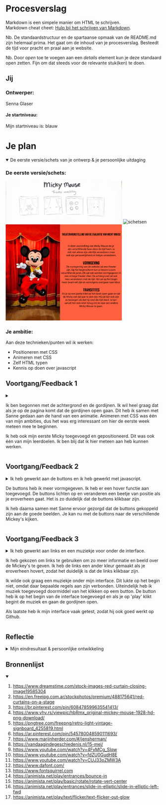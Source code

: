 # Procesverslag
Markdown is een simpele manier om HTML te schrijven.  
Markdown cheat cheet: [Hulp bij het schrijven van Markdown](https://github.com/adam-p/markdown-here/wiki/Markdown-Cheatsheet).

Nb. De standaardstructuur en de spartaanse opmaak van de README.md zijn helemaal prima. Het gaat om de inhoud van je procesverslag. Besteedt de tijd voor pracht en praal aan je website.

Nb. Door *open* toe te voegen aan een *details* element kun je deze standaard open zetten. Fijn om dat steeds voor de relevante stuk(ken) te doen.





## Jij

### Ontwerper:
Senna Glaser

#### Je startniveau:
Mijn startniveau is: blauw





# Je plan

<details open>
  <summary>De eerste versie/schets van je ontwerp & je persoonlijke uitdaging</summary>

  ### De eerste versie/schets:
  <img src="readme-images/schetsen.png" width="375px" alt="schetsen">
  <img src="readme-images/versie1.png" width="375px" alt="schetsen">
  <img src="readme-images/idee.png" width="375px" alt="schetsen">

  ### Je ambitie: 
  Aan deze technieken/punten wil ik werken:
  - Positioneren met CSS
  - Animeren met CSS
  - Zelf HTML typen
  - Kennis op doen over javascript
 
</details>




## Voortgang/Feedback 1

<details>
  <summary>
  
  Ik ben begonnen met de achtergrond en de gordijnen. Ik wil heel graag dat als je op de pagina komt dat de gordijnen open gaan. Dit heb ik samen met Sanne gedaan aan de hand van een animatie. Animeren met CSS was één van mijn ambities, dus het was erg interessant om hier de eerste week meteen mee te beginnen. 

  Ik heb ook mijn eerste Micky toegevoegd en gepositioneerd. Dit was ook één van mijn leerdoelen. Ik ben blij dat ik hier meteen aan heb kunnen werken. 

  
  </summary>

  ### Bevinding 1:
  Het idee was dat als er een nieuwe micky kwam de gordijnen dicht en weer open zouden gaan. Uit de feedback bleek dat dit vertraging brengt in de interface en je minder soepel door interface kan. 

  #### oplossing:
  Ik heb er toen voor gekozen dat de gordijnen alleen op het begin open gaan. Als je nu op een ander jaartal klikt komt meteen de goede Mickey in beeld. Je hoeft niet meer te wachten tot de gordijnen dicht en weer open gaan. 

  ### Bevinding 2:
  Ik had zelf nog niet nagedacht over geluid, dus ik kreeg als feedback dat dit een leuke extra zou kunnen zijn. Bij Mickey Mouse kan je namelijk veel passende geluiden vinden om zo de interface nog meer een geheel te maken. 

  #### oplossing:
  Geluiden zoeken die passen bij het concept en het onderwerp.

  ### Bevinding 3:
  We hadden les gehad over animaties in de interface. Hier had ik ook nog niet overna gedacht. Dit is wel een detail die ik graag wil toevoegen in mijn interface. Dit brengt namelijk meer leven in de interface.

  #### oplossing:
  Ik heb verschillende animaties opgezocht die ik ga toevoegen aan de Mickey's. 

  ### Bevinding 4:
  Ik had op het begin nog een ander lettertype wat minder goed zichtbaar was. Je ziet de afbeelding hieronder. Je ziet dat de tweede tekst niet goed leesbaar is. 

  <img src="readme-images/veranderingtekst.png" width="375px" alt="tekst">

  #### oplossing:
  Ik heb toen het tweede lettertype dikker gemaakt, zodat het beter leesbaar is. 

  ### Bevinding 5:
  Ik had eerst normale buttons, maar ik wilde dat de buttons ook bij het thema van de interface zouden passen. 

  #### oplossing:
  Ik heb er toen voor gekozen om de buttons zelf in Illustrator vorm te geven. 


</details>




## Voortgang/Feedback 2

<details>
  <summary>
  Ik heb gewerkt aan de buttons en ik heb gewerkt met javascript. 

  De buttons heb ik meer vormgegeven. Ik heb er een hover functie aan toegevoegd. De buttons lichten op en veranderen een beetje van positie als je eroverheen gaat. Het is zo duidelijk dat de buttons klikbaar zijn. 

  Ik heb daarna samen met Sanne ervoor gezorgd dat de buttons gekoppeld zijn aan de goede beelden. Je kan nu met de buttons naar de verschillende Mickey's kijken. 
  
  </summary>
  
  ### Bevinding 1:
  Het contrast van de tekst was nog niet goed. Ik heb de kleur van de letter daarom wat feller geel gemaakt. Zo springen de letters er meer uit en zijn ze beter zichtbaar.

  <img src="readme-images/veranderingtekst.png" width="375px" alt="tekst">

  #### oplossing:
  Ik heb de kleur van de letters feller gemaakt.

  ### Bevinding 2:
  De Mickey's waren nog niet allemaal even groot. Ik kreeg de feedback dat het meer een geheel zou zijn als ze allemaal even groot zouden zijn. Vooral de Mickey 1999 was kleiner dan de rest. Deze Mickey valt daarom ook wat minder op.

  #### oplossing:
  Ik heb alle Mickey's ongeveer even groot gemaakt zodat het allemaal een geheel is. 

  ### Bevinding 3:
  Ik had nog geen li en ol in mijn code zitten. Deze zijn handig voor items die bij elkaar horen. 

  #### oplossing:
  Ik had nog niet eerder een lijst aangemaakt. Ik heb hierbij hulp gekregen van Iriana en we hebben samen een lijst toegevoegd aan mijn code. 

  ### Bevinding 4:
  Ik had bij elke Mickey een tekstwolkje staan. Ik had ze op het begin alleen allemaal op dezelfde plek gepositioneerd. Uiteindelijk kreeg ik het idee dat het leuker was als de tekstwolkjes bij elke Mickey anders zouden staan.

  #### oplossing:
  Ik heb toen voor elke Mickey de tekstwolk anders gepositioneerd. Ze staan nu allemaal aan de kant waar die Mickey heen kijkt. Zo zit er ook meer verschil in de verschillende jaren en ziet het geheel er logsicher uit. 

  ### Bevinding 5:
  Op het begin wilde ik achter elke link een website waar de kijkers dan informatie konden vinden. Deze sites waren alleen moeilijk te vinden per jaartal. Ik kreeg toen de feedback dat je ook video's kon toeveogen uit dat jaar. Dit leek mij eigenlijk een veel leuker idee. Je ziet dan namelijk ook hoe de Mickey uit dat jaar loopt, beweeegt en praat. Dit geeft uiteindelijk een veel completer beeld van de Mickey uit dat jaar. 

  #### oplossing:
  Ik heb toen verschillende video's opgezocht die komen uit het jaar van de Mickey's die ik had uitgekozen. 
</details>



## Voortgang/Feedback 3

<details>
  <summary>
  Ik heb gewerkt aan links en een muziekje voor onder de interface. 

  Ik heb gekozen om links te gebruiken om zo meer informatie en beeld over de Mickey's te geven. Ik heb de links een ander kleur gemaakt als je eroverheen hovert, zodat het duidelijk is dat de links klikbaar zijn.

  Ik wilde ook graag een muziekje onder mijn interface. Dit lukte op het begin niet, omdat daar bepaalde regels aan zijn verbonden. Uiteindelijk heb ik muziek toegevoegd doormiddel van het klikken op eem button. De button heb ik op het begin van de interface toegevoegd en als je op 'play' klikt begint de muziek en gaan de gordijnen open. 

  Als laatste heb ik mijn interface vaak getest, zodat hij ook goed werkt op Github.
  
  </summary>
  
  ### Bevinding 1:
  Als je dubbel klikte op een button kwam je opeens op een heel ander beeld terecht. Terwijl je eigenlijk bij hetzelfde beeld moest blijven. Ik had de buttons nog niet goed afgesteld. 

  #### oplossing:
  Ik heb de buttons uiteindelijk goed afgesteld, zodat als je op een button met een jaartal klikt de interface bij dat jaartal blijft. 

  ### Bevinding 2:
  Ik kreeg ook de feedback dat mijn interface nog niet responsive genoeg was. Sommige delen schaalde heel goed mee en anderen weer niet. Hierdoor kreeg je een raar beeld als je het beeldscherm kleiner maakte. 

  #### oplossing:
  Ik heb toen alle onderdelen van de interface beter afgesteld zodat ze mee schaalde met de grootte van het scherm. 

  ### Bevinding 3:
  Ik zag ook dat elke keer als ik iets veranderde in mijn CSS dat andere onderdelen soms mee veranderde terwijl dat niet moest. Ik kreeg daarom de feedback om vaak te blijven testen en dit ook op Github te doen. 

  #### oplossing:
  Ik heb uiteindelijk op het einde mijn code nog getest en ook laten testen door andere mensen die mijn interface nog nooit gezien hadden. Zo zie je meteen of de interface ook duidelijk is. 

  ### Bevinding 4:
  Ik had uiteindelijk toch nog een paar problemen met mijn interface op Github. Een voorbeeld hiervan was dat mijn lettertype niet mee veranderde. Het lettertype was speciaal uitgezocht voor deze interface waardoor het jammer zou zijn als deze niet mee zou veranderen in de uiteindelijke interface. 

  #### oplossing:
  Uiteindelijk ben ik toen nog een paar keer mijn code door gaan lezen en heb ik ook andere mensen ernaar laten kijken. Het bleek dat ik ergens een hoofdletter niet had staan. Dit is een heel makkelijk op te lossen probleem, die je soms toch niet kan vinden. 

  ### Bevinding 5:
  Ik had mijn play button nog op een basic manier vormgegeven. Dit kon nog wel iets meer bij het thema passen. 

  #### oplossing:
  Ik heb toen het hoofdlettertype toegevoegd aan de button. Samen met de achtergrond van de gordijnen en het lettertype komt de sfeer van het theater meteen over op het beginscherm. 

  ### Bevinding 6:
  Ik had nog geen focus state toegevoegd.  

  #### oplossing:
  Ik heb de focus state toegevoegd en je kan nu met je toetsenbord door de buttons gaan. 

  ### Bevinding 7:
  Ik had nog geen favicon toegevoegd. Dit is toch een goede extra voor een site. 

  #### oplossing:
  Ik heb de favicon toegevoegd en je ziet hier nu het hoofd van Mickey Mouse. 

  

</details>




## Reflectie

<details>
  <summary>Mijn eindresultaat & persoonlijke ontwikkeling</summary>

  ### Je uitkomst - karakteristiek screenshot(s):
  <img src="readme-images/scherm1.png" width="375px" alt="final ontwerp">
  <img src="readme-images/scherm2.png" width="375px" alt="final ontwerp">
  <img src="readme-images/scherm3.png" width="375px" alt="final ontwerp">
  <img src="readme-images/scherm4.png" width="375px" alt="final ontwerp">
  <img src="readme-images/scherm5.png" width="375px" alt="final ontwerp">


  ### Dit ging goed/Heb ik geleerd: 
  Ik heb tijdens dit vak heel veel geleerd. Ik had nog weinig kennis waardoor ik ook nog heel veel kon leren. Ik heb veel samen gewerkt met klasgenoten en met Sanne. Ik vond het fijn dat we veel tijd op school hadden en we daardoor veel vragen konden stellen.

  Ik heb vooral heel veel geleerd over CSS. Hier ben ik nu ook echt beter in geworden. Ik kan nu zelf items stijlen en positioneren. Zoals je hierboven ook ziet in de afbeeldingen heb ik de Mickey's en tekstwolken op verschillende plekken gepositioneerd. Ook heb ik veel geleerd over animaties. Alle Mickey's maken een andere beweging en in de gordijnen zit ook een animatie.

  Ik ben uiteindelijk echt heel erg tevreden met het resultaat en de dingen die ik heb geleerd tijdens dit vak. Ik heb veel nieuwe kennis opgedaan en interface neergezet die werkt zoals ik in mijn hoofd had. 



  ### Dit was lastig/Is niet gelukt:
  Ik vond vooral javascript erg lastig. Ik heb hier wel mee gewerkt, maar vooral samen met Sanne. Ik had hier ook echt wel hulp bij nodig. Ik had bepaalde dingen in mijn hoofd die ik graag wilde in mijn interface en dat moest met javascript. Bijvoorbeeld dat je via de buttons naar de juiste Mickey gaat. Dit is uiteindelijk wel gelukt met hulp van Sanne. Hier zou ik in de toekomst wel nog veel meer over kunnen leren. 

  Het is niet gelukt om nog verschillende achtergronden en elementen toe te voegen. Bijvoorbeeld dat je bij elke Mickey een anders soort theater voorstelling zou hebben. Het thema komt toch heel duidelijk over en ben ik tevreden met de achtergrond. 

</details>





## Bronnenlijst

<details open>
<summary></summary>


1. https://www.dreamstime.com/stock-images-red-curtain-closing-image19585304
2. https://en.freejpg.com.ar/stockphotos/premium/488175641/red-curtains-on-a-stage
3. https://br.pinterest.com/pin/608478599635541413/
4. https://www.vhv.rs/viewpic/hbRmx_original-mickey-mouse-1928-hd-png-download/
5. https://pngtree.com/freepng/retro-light-vintage-signboard_4255819.html
6. https://ar.pinterest.com/pin/545780048590111693/
7. https://www.marijnherder.com/#/jensherman/
8. https://vandaagindegeschiedenis.nl/15-mei/
9. https://www.youtube.com/watch?v=4FvMCg_SIqw
10. https://www.youtube.com/watch?v=fdZU0GudH8E 
11. https://www.youtube.com/watch?v=CUJ33oZMW3A
12. https://www.dafont.com/
13. https://www.fontsquirrel.com
14. https://animista.net/play/entrances/bounce-in
15. https://animista.net/play/basic/rotate/rotate-vert-center
16. https://animista.net/play/entrances/slide-in-elliptic/slide-in-elliptic-left-fwd
17. https://animista.net/play/text/flicker/text-flicker-out-glow 

</details>
